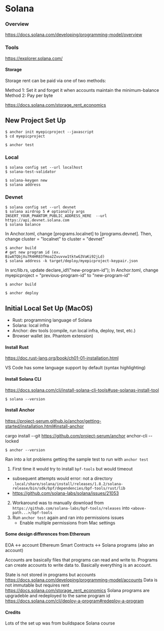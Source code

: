 # Solana

### Overview

https://docs.solana.com/developing/programming-model/overview

### Tools

https://explorer.solana.com/

#### Storage

Storage rent can be paid via one of two methods:

Method 1: Set it and forget it when accounts maintain the minimum-balance
Method 2: Pay per byte

https://docs.solana.com/storage_rent_economics

## New Project Set Up

```shell
$ anchor init myepicproject --javascript
$ cd myepicproject
```

```shell
$ anchor test
```

### Local

```shell
$ solana config set --url localhost
$ solana-test-validator
```

```shell
$ solana-keygen new
$ solana address
```

### Devnet

```shell
$ solana config set --url devnet
$ solana airdrop 5 # optionally args INSERT_YOUR_PHANTOM_PUBLIC_ADDRESS_HERE  --url https://api.devnet.solana.com
$ solana balance
```

In Anchor.toml, change [programs.localnet] to [programs.devnet].
Then, change cluster = "localnet" to cluster = "devnet"

```shell
$ anchor build
# get new program id (ex. BiwATQbjXu7R4HR83fHoa2Zvuvvw1tktwG3VaKi92jLd)
$ solana address -k target/deploy/myepicproject-keypair.json
```

In src/lib.rs, update declare_id!("new-program-id");
In Anchor.toml, change myepicproject = "previous-program-id" to "new-program-id"

```shell
$ anchor build

$ anchor deploy
```

## Initial Local Set Up (MacOS)

- Rust: programming language of Solana
- Solana: local infra
- Anchor: dev tools (compile, run local infra, deploy, test, etc.)
- Browser wallet (ex. Phantom extension)

#### Install Rust

https://doc.rust-lang.org/book/ch01-01-installation.html

VS Code has some language support by default (syntax highlighting)

#### Install Solana CLI

https://docs.solana.com/cli/install-solana-cli-tools#use-solanas-install-tool

```shell
$ solana --version
```

#### Install Anchor

https://project-serum.github.io/anchor/getting-started/installation.html#install-anchor

cargo install --git https://github.com/project-serum/anchor anchor-cli --locked

```shell
$ anchor --version
```

Ran into a lot problems getting the sample test to run with `anchor test`

1. First time it would try to install `bpf-tools` but would timeout

- subsequent attempts would error: not a directory `.local/share/solana/install/releases/1.8.2/solana-release/bin/sdk/bpf/dependencies/bpf-tools/rust/lib`
- https://github.com/solana-labs/solana/issues/21053

2. Workaround was to manually download from `https://github.com/solana-labs/bpf-tools/releases` into `<above-path...>/bpf-tools`
3. Run `anchor test` again and ran into permissions issues
   - Enable multiple permissions from Mac settings

#### Some design differences from Ethereum

EOA <-> account
Ethereum Smart Contracts <-> Solana programs (also an account)

Accounts are basically files that programs can read and write to. Programs can create accounts to write data to. Basically everything is an account.

State is not stored in programs but accounts https://docs.solana.com/developing/programming-model/accounts
Data is not immutable but requires rent https://docs.solana.com/storage_rent_economics
Solana programs are upgradeble and redeployed to the same program id https://docs.solana.com/cli/deploy-a-program#redeploy-a-program

#### Credits

Lots of the set up was from buildspace Solana course
